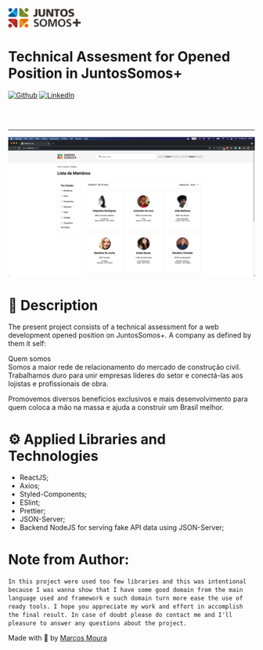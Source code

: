 <span align="center">
  <img src="readeMEassets/juntos-logo.png">
</span>

# Technical Assesment for Opened Position in JuntosSomos+

[![Github](https://img.shields.io/badge/Github-Marcos%20Moura-blue)](https://github.com/thomaslnx)
[![LinkedIn](https://img.shields.io/badge/LinkedIn-Marcos%20Moura-blue)](https://www.linkedin.com/in/marcos-de-moura-silva/)

<br/>
<br/>

<hr/>

<span align="center">
  <img src="readeMEassets/print.png">
</span>

# :memo: Description

<p>The present project consists of a technical assessment for a web development opened position on JuntosSomos+. A company as defined by them it self:
</p>
<p>Quem somos <br>
Somos a maior rede de relacionamento do mercado de construção civil. Trabalhamos duro para unir empresas líderes do setor e conectá-las aos lojistas e profissionais de obra.

Promovemos diversos benefícios exclusivos e mais desenvolvimento para quem coloca a mão na massa e ajuda a construir um Brasil melhor.</p>

# ⚙️ Applied Libraries and Technologies

- ReactJS;
- Axios;
- Styled-Components;
- ESlint;
- Prettier;
- JSON-Server;
- Backend NodeJS for serving fake API data using JSON-Server;


# Note from Author:
```In this project were used too few libraries and this was intentional because I was wanna show that I have some good domain from the main language used and framework e such domain turn more ease the use of ready tools. I hope you appreciate my work and effort in accomplish the final result. In case of doubt please do contact me and I'll pleasure to answer any questions about the project.```

Made with :heartbeat: by [Marcos Moura](https://github.com/thomaslnx)
